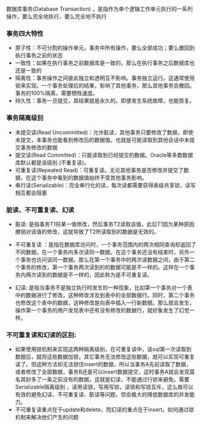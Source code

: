 
数据库事务(Database Transaction) ，是指作为单个逻辑工作单元执行的一系列操作，要么完全地执行，要么完全地不执行

### 事务四大特性
- 原子性：不可分割的操作单元，事务中所有操作，要么全部成功；要么撤回到执行事务之前的状态
- 一致性：如果在执行事务之前数据库是一致的，那么在执行事务之后数据库也还是一致的
- 隔离性：事务操作之间彼此独立和透明互不影响。事务独立运行。这通常使用锁来实现。一个事务处理后的结果，影响了其他事务，那么其他事务会撤回。事务的100%隔离，需要牺牲速度。
- 持久性：事务一旦提交，其结果就是永久的。即便发生系统故障，也能恢复。
  
### 事务隔离级别
- 未提交读(Read Uncommitted)：允许脏读，其他事务只要修改了数据，即使未提交，本事务也能看到修改后的数据值。也就是可能读取到其他会话中未提交事务修改的数据
- 提交读(Read Committed)：只能读取到已经提交的数据。Oracle等多数数据库默认都是该级别 (不重复读)。
- 可重复读(Repeated Read)：可重复读。无论其他事务是否修改并提交了数据，在这个事务中看到的数据值始终不受其他事务影响。
- 串行读(Serializable)：完全串行化的读，每次读都需要获得表级共享锁，读写相互都会阻塞

### 脏读、不可重复读、幻读
- 脏读: 是指事务T1将某一值修改，然后事务T2读取该值，此后T1因为某种原因撤销对该值的修改，这就导致了T2所读取到的数据是无效的。

- 不可重复读 ：是指在数据库访问时，一个事务范围内的两次相同查询却返回了不同数据。在一个事务内多次读同一数据。在这个事务还没有结束时，另外一个事务也访问该同一数据。那么在第一个事务中的两次读数据之间，由于第二个事务的修改，第一个事务两次读到的的数据可能是不一样的。这样在一个事务内两次读到的数据是不一样的，因此称为是不可重复读。

- 幻读: 是指当事务不是独立执行时发生的一种现象，比如第一个事务对一个表中的数据进行了修改，这种修改涉及到表中的全部数据行。同时，第二个事务也修改这个表中的数据，这种修改是向表中插入一行新数据。那么就会发生，操作第一个事务的用户发现表中还有没有修改的数据行，就好象发生了幻觉一样。 
  
### 不可重复读和幻读的区别:
- 如果使用锁机制来实现这两种隔离级别，在可重复读中，该sql第一次读取到数据后，就将这些数据加锁，其它事务无法修改这些数据，就可以实现可重复读了。但这种方法却无法锁住insert的数据，所以当事务A先前读取了数据，或者修改了全部数据，事务B还是可以insert数据提交，这时事务A就会发现莫名其妙多了一条之前没有的数据，这就是幻读，不能通过行锁来避免。需要Serializable隔离级别 ，读用读锁，写用写锁，读锁和写锁互斥，这么做可以有效的避免幻读、不可重复读、脏读等问题，但会极大的降低数据库的并发能力。
- 不可重复读重点在于update和delete，而幻读的重点在于insert。如何通过锁机制来解决他们产生的问题